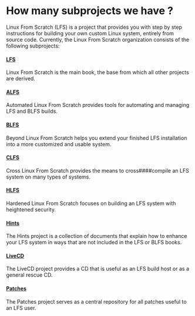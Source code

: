 # How many subprojects we have ?

Linux From Scratch (LFS) is a project that provides you with step by step instructions for building your own custom Linux system, entirely from source code. Currently, the Linux From Scratch organization consists of the following subprojects:

#### [LFS](#/projects/LFS)

Linux From Scratch is the main book, the base from which all other projects are derived.

#### [ALFS](#/projects/ALFS)

Automated Linux From Scratch provides tools for automating and managing LFS and BLFS builds.

#### [BLFS](#/projects/BLFS)

Beyond Linux From Scratch helps you extend your finished LFS installation into a more customized and usable system.

#### [CLFS](#/projects/CLFS)

Cross Linux From Scratch provides the means to cross####compile an LFS system on many types of systems.

#### [HLFS](#/projects/HLFS)

Hardened Linux From Scratch focuses on building an LFS system with heightened security.

#### [Hints](#/projects/Hints)

The Hints project is a collection of documents that explain how to enhance your LFS system in ways that are not included in the LFS or BLFS books.

#### [LiveCD](#/projects/LiveCD)

The LiveCD project provides a CD that is useful as an LFS build host or as a general rescue CD.

#### [Patches](#/projects/Patches)

The Patches project serves as a central repository for all patches useful to an LFS user.
